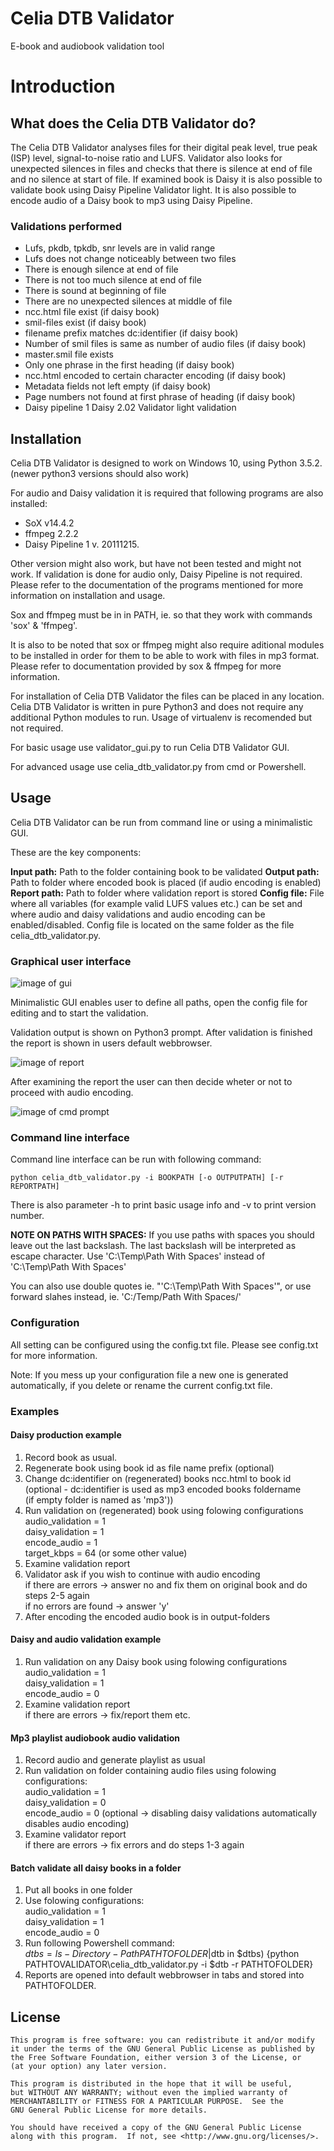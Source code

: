 # Celia DTB Validator

E-book and audiobook validation tool

# Introduction

## What does the Celia DTB Validator do?

The Celia DTB Validator analyses files for their digital peak level, true peak (ISP) level, signal-to-noise ratio and LUFS. Validator also looks for unexpected silences in files and checks that there is silence at end of file and no silence at start of file. If examined book is Daisy it is also possible to validate book using Daisy Pipeline Validator light. It is also possible to encode audio of a Daisy book to mp3 using Daisy Pipeline.

### Validations performed
- Lufs, pkdb, tpkdb, snr levels are in valid range
- Lufs does not change noticeably between two files
- There is enough silence at end of file
- There is not too much silence at end of file
- There is sound at beginning of file
- There are no unexpected silences at middle of file
- ncc.html file exist (if daisy book)
- smil-files exist (if daisy book)
- filename prefix matches dc:identifier (if daisy book)
- Number of smil files is same as number of audio files (if daisy book)
- master.smil file exists
- Only one phrase in the first heading (if daisy book)
- ncc.html encoded to certain character encoding (if daisy book)
- Metadata fields not left empty (if daisy book)
- Page numbers not found at first phrase of heading (if daisy book)
- Daisy pipeline 1 Daisy 2.02 Validator light validation

## Installation

Celia DTB Validator is designed to work on Windows 10, using Python 3.5.2. (newer python3 versions should also work)

For audio and Daisy validation it is required that following programs are also installed:
- SoX v14.4.2
- ffmpeg 2.2.2
- Daisy Pipeline 1 v. 20111215.

Other version might also work, but have not been tested and might not work.
If validation is done for audio only, Daisy Pipeline is not required.
Please refer to the documentation of the programs mentioned for more information
on installation and usage.

Sox and ffmpeg must be in in PATH, ie. so that they work with commands 'sox' & 'ffmpeg'.

It is also to be noted that sox or ffmpeg might also require aditional modules to
be installed in order for them to be able to work with files in mp3 format.
Please refer to documentation provided by sox & ffmpeg for more information.

For installation of Celia DTB Validator the files can be placed in any location.
Celia DTB Validator is written in pure Python3 and does not require any additional
Python modules to run. Usage of virtualenv is recomended but not required.

For basic usage use validator_gui.py to run Celia DTB Validator GUI.

For advanced usage use celia_dtb_validator.py from cmd or Powershell.

## Usage

Celia DTB Validator can be run from command line or using a minimalistic GUI.

These are the key components:

**Input path:**
Path to the folder containing book to be validated
**Output path:**
Path to folder where encoded book is placed (if audio encoding is enabled)
**Report path:**
Path to folder where validation report is stored
**Config file:**
File where all variables (for example valid LUFS values etc.) can be set and where audio and daisy validations and audio encoding can be enabled/disabled. Config file is located on the same folder as the file celia_dtb_validator.py.

### Graphical user interface

![image of gui](./img/gui_img1.jpg)

Minimalistic GUI enables user to define all paths, open the config file for editing and to start the validation.

Validation output is shown on Python3 prompt. After validation is finished the report is shown in users
default webbrowser.

![image of report](./img/gui_img2.jpg)

After examining the report the user can then decide wheter or not to proceed with audio encoding.

![image of cmd prompt](./img/gui_img3.jpg)

### Command line interface

Command line interface can be run with following command:

    python celia_dtb_validator.py -i BOOKPATH [-o OUTPUTPATH] [-r REPORTPATH]

There is also parameter -h to print basic usage info and -v to print version number.

**NOTE ON PATHS WITH SPACES:**
If you use paths with spaces you should leave out the last backslash. The last backslash will be interpreted as escape character.
Use 'C:\Temp\Path With Spaces' instead of 'C:\Temp\Path With Spaces\'

You can also use double quotes ie. "'C:\Temp\Path With Spaces\'", or use forward slahes instead, ie. 'C:/Temp/Path With Spaces/'

### Configuration

All setting can be configured using the config.txt file. Please see config.txt for more information.

Note: If you mess up your configuration file a new one is generated automatically, if you delete
or rename the current config.txt file.

### Examples

#### Daisy production example
1. Record book as usual.
2. Regenerate book using book id as file name prefix (optional)
3. Change dc:identifier on (regenerated) books ncc.html to book id  
   (optional - dc:identifier is used as mp3 encoded books foldername  
   (if empty folder is named as 'mp3'))  
4. Run validation on (regenerated) book using folowing configurations  
    audio_validation = 1  
    daisy_validation = 1  
    encode_audio = 1  
    target_kbps = 64 (or some other value)  
5. Examine validation report
6. Validator ask if you wish to continue with audio encoding  
    if there are errors -> answer no and fix them on original book and do steps 2-5 again  
    if no errors are found -> answer 'y'  
7. After encoding the encoded audio book is in output-folders


#### Daisy and audio validation example
1. Run validation on any Daisy book using folowing configurations  
    audio_validation = 1  
    daisy_validation = 1  
    encode_audio = 0  
2. Examine validation report  
    if there are errors -> fix/report them etc.


#### Mp3 playlist audiobook audio validation
1. Record audio and generate playlist as usual
2. Run validation on folder containing audio files using folowing configurations:  
    audio_validation = 1  
    daisy_validation = 0  
    encode_audio = 0 (optional -> disabling daisy validations automatically disables audio encoding)  
3. Examine validator report  
    if there are errors -> fix errors and do steps 1-3 again


#### Batch validate all daisy books in a folder
1. Put all books in one folder
2. Use folowing configurations:  
    audio_validation = 1  
    daisy_validation = 1  
    encode_audio = 0  
3. Run following Powershell command:  
    $dtbs = ls -Directory -Path PATHTOFOLDER | % { $_.FullName } ; foreach ($dtb in $dtbs) {python PATHTOVALIDATOR\celia_dtb_validator.py -i $dtb -r PATHTOFOLDER}  
4. Reports are opened into default webbrowser in tabs and stored into PATHTOFOLDER.

## License

    This program is free software: you can redistribute it and/or modify
    it under the terms of the GNU General Public License as published by
    the Free Software Foundation, either version 3 of the License, or
    (at your option) any later version.

    This program is distributed in the hope that it will be useful,
    but WITHOUT ANY WARRANTY; without even the implied warranty of
    MERCHANTABILITY or FITNESS FOR A PARTICULAR PURPOSE.  See the
    GNU General Public License for more details.

    You should have received a copy of the GNU General Public License
    along with this program.  If not, see <http://www.gnu.org/licenses/>.
